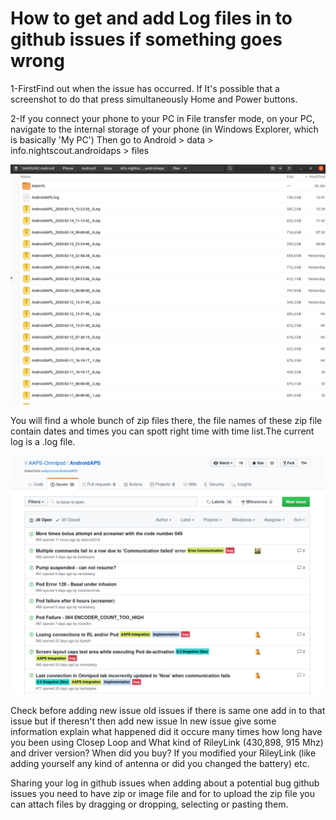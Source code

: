 # How to get and add Log files in to github issues if something goes wrong

1-FirstFind out when the issue has occurred. If It's possible that a screenshot to do that press simultaneously Home and Power buttons.

2-If you connect your phone to your PC in File transfer mode, on your PC, navigate to the internal storage of your phone (in Windows Explorer, which is basically 'My PC')
Then go to Android > data > info.nightscout.androidaps > files

![Image description](https://raw.githubusercontent.com/whynot2018/AAPS-wiki/master/AAPS_LOGS.png) 

You will find a whole bunch of zip files there, the file names of these zip file contain dates and times you can spott right time with time list.The current log is a .log file.

![Image description](https://raw.githubusercontent.com/whynot2018/AAPS-wiki/master/issues.png) 

Check before adding new issue old issues if there is same one add in to that issue but if theresn't then add new issue
In new issue give some information explain what happened did it occure many times how long have you been using Closep Loop and What kind of RileyLink (430,898, 915 Mhz) and driver version? When did you buy? If you modified your RileyLink (like adding yourself any kind of antenna or did you changed the battery) etc.

Sharing your log in github issues when adding about a potential bug github issues you need to have zip or image file and for to upload the zip file you can attach files by dragging or dropping, selecting or pasting them.


